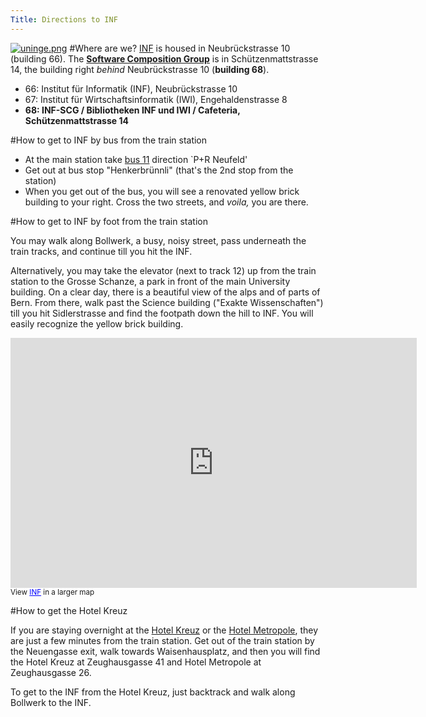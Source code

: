 ```yaml
---
Title: Directions to INF
---
```


[![uninge.png](%assets_url%/files/60/4hs9e9a8pkihu29ahupbm4m5uszfvg/unienge.png)](%base_url%/contact)
#Where are we?
[INF](http://www.inf.unibe.ch/) is housed in Neubrückstrasse 10 (building 66). The **[Software Composition Group](%base_url%/)** is in Schützenmattstrasse 14, the building right *behind* Neubrückstrasse 10 (**building 68**). 

- 66: Institut für Informatik (INF), Neubrückstrasse 10 
- 67: Institut für Wirtschaftsinformatik (IWI), Engehaldenstrasse 8 
- **68: INF-SCG / Bibliotheken INF und IWI / Cafeteria, Schützenmattstrasse 14**

#How to get to INF by bus from the train station


- At the main station take [bus 11](http://www.bernmobil.ch/english/index.php) direction `P\+R Neufeld' 
- Get out at bus stop "Henkerbrünnli" (that's the 2nd stop from the station) 
- When you get out of the bus, you will see a renovated yellow brick building to your right. Cross the two streets, and *voila,* you are there. 

#How to get to INF by foot from the train station

You may walk along Bollwerk, a busy, noisy street, pass underneath the train tracks, and continue till you hit the INF.

Alternatively, you may take the elevator (next to track 12) up from the train station to the Grosse Schanze, a park in front of the main University building. On a clear day, there is a beautiful view of the alps and of parts of Bern. From there, walk past the Science building (&quot;Exakte Wissenschaften&quot;) till you hit Sidlerstrasse and find the footpath down the hill to INF. You will easily recognize the yellow brick building.

<iframe width="650" height="400" frameborder="0" scrolling="no" marginheight="0" marginwidth="0" src="http://maps.google.com/maps/ms?hl=en&amp;ie=UTF8&amp;msa=0&amp;msid=210948401685689481467.00049e08bc63a73da28fd&amp;ll=46.952005,7.44033&amp;spn=0.009125,0.013583&amp;output=embed"></iframe><br /><small>View <a href="http://maps.google.com/maps/ms?hl=en&amp;ie=UTF8&amp;msa=0&amp;msid=210948401685689481467.00049e08bc63a73da28fd&amp;ll=46.952005,7.44033&amp;spn=0.009125,0.013583&amp;source=embed" style="color:#0000FF;text-align:left">INF</a> in a larger map</small>

#How to get the Hotel Kreuz

If you are staying overnight at the [Hotel Kreuz](http://www.hotelkreuz-bern.ch/) or the [Hotel Metropole](http://www.hotelmetropole.ch/), they are just a few minutes from the train station. Get out of the train station by the Neuengasse exit, walk towards Waisenhausplatz, and then you will find the Hotel Kreuz at Zeughausgasse 41 and Hotel Metropole at Zeughausgasse 26.

To get to the INF from the Hotel Kreuz, just backtrack and walk along Bollwerk to the INF.
